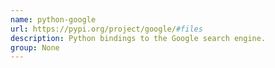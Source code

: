 ```yaml
---
name: python-google
url: https://pypi.org/project/google/#files
description: Python bindings to the Google search engine.
group: None
---
```

